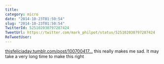 ```yaml
---
title: 
category: micro
date: "2014-10-23T01:50:54"
slug: "2014-10-23T01:50:54"
TwitterId: 525102030797287424
TweetUrl: https://twitter.com/mark_philpot/status/525102030797287424
ReTweetUser: 
---
```


[thisfeliciaday.tumblr.com/post/100700417…](http://thisfeliciaday.tumblr.com/post/100700417809/the-only-thing-i-have-to-say-about-gamer-gate) this really makes me sad. It may take a very long time to make this right